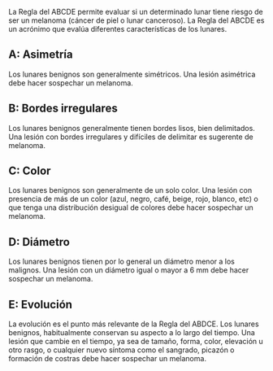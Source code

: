 La Regla del ABCDE permite evaluar si un determinado lunar tiene riesgo de ser un melanoma (cáncer de piel o lunar canceroso). La Regla del ABCDE es un acrónimo que evalúa diferentes características de los lunares.

## A: Asimetría
Los lunares benignos son generalmente simétricos. Una lesión asimétrica debe hacer sospechar un melanoma.

## B: Bordes irregulares
Los lunares benignos generalmente tienen bordes lisos, bien delimitados. Una lesión con bordes irregulares y difíciles de delimitar es sugerente de melanoma. 

## C: Color
Los lunares benignos son generalmente de un solo color. Una lesión con presencia de más de un color (azul, negro, café, beige, rojo, blanco, etc) o que tenga una distribución desigual de colores debe hacer sospechar un melanoma.

## D: Diámetro
Los lunares benignos tienen por lo general un diámetro menor a los malignos. Una lesión con un diámetro igual o mayor a 6 mm  debe hacer sospechar un melanoma.

## E: Evolución
La evolución es el punto más relevante de la Regla del ABDCE. Los lunares benignos, habitualmente conservan su aspecto a lo largo del tiempo. Una lesión que cambie en el tiempo, ya sea de tamaño, forma, color, elevación u otro rasgo, o cualquier nuevo síntoma como el sangrado, picazón o formación de costras debe hacer sospechar un melanoma.
